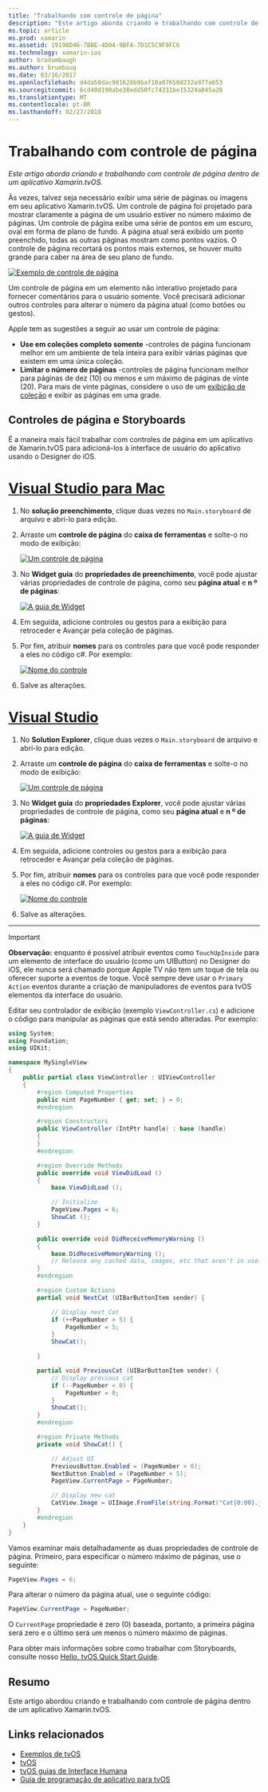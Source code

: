 ```yaml
---
title: "Trabalhando com controle de página"
description: "Este artigo aborda criando e trabalhando com controle de página dentro de um aplicativo Xamarin.tvOS."
ms.topic: article
ms.prod: xamarin
ms.assetid: 19198D46-7BBE-4D04-9BFA-7D1C5C9F9FC6
ms.technology: xamarin-ios
author: bradumbaugh
ms.author: brumbaug
ms.date: 03/16/2017
ms.openlocfilehash: d4da50dac901628b9baf10a07650d232a977a653
ms.sourcegitcommit: 6cd40d190abe38edd50fc74331be15324a845a28
ms.translationtype: MT
ms.contentlocale: pt-BR
ms.lasthandoff: 02/27/2018
---
```

# <a name="working-with-page-control"></a>Trabalhando com controle de página

_Este artigo aborda criando e trabalhando com controle de página dentro de um aplicativo Xamarin.tvOS._

Às vezes, talvez seja necessário exibir uma série de páginas ou imagens em seu aplicativo Xamarin.tvOS. Um controle de página foi projetado para mostrar claramente a página de um usuário estiver no número máximo de páginas. Um controle de página exibe uma série de pontos em um escuro, oval em forma de plano de fundo. A página atual será exibido um ponto preenchido, todas as outras páginas mostram como pontos vazios. O controle de página recortará os pontos mais externos, se houver muito grande para caber na área de seu plano de fundo.

[ ![](page-controls-images/page01.png "Exemplo de controle de página")](page-controls-images/page01.png)

Um controle de página em um elemento não interativo projetado para fornecer comentários para o usuário somente. Você precisará adicionar outros controles para alterar o número da página atual (como botões ou gestos).

Apple tem as sugestões a seguir ao usar um controle de página:

- **Use em coleções completo somente** -controles de página funcionam melhor em um ambiente de tela inteira para exibir várias páginas que existem em uma única coleção.
- **Limitar o número de páginas** -controles de página funcionam melhor para páginas de dez (10) ou menos e um máximo de páginas de vinte (20). Para mais de vinte páginas, considere o uso de um [exibição de coleção](~/ios/tvos/user-interface/collection-views.md) e exibir as páginas em uma grade.

<a name="Page-Controls-and-Storyboards" />

## <a name="page-controls-and-storyboards"></a>Controles de página e Storyboards

É a maneira mais fácil trabalhar com controles de página em um aplicativo de Xamarin.tvOS para adicioná-los à interface de usuário do aplicativo usando o Designer do iOS.

# <a name="visual-studio-for-mactabvsmac"></a>[Visual Studio para Mac](#tab/vsmac)

    
1. No **solução preenchimento**, clique duas vezes no `Main.storyboard` de arquivo e abri-lo para edição.
1. Arraste um **controle de página** do **caixa de ferramentas** e solte-o no modo de exibição: 

    [ ![](page-controls-images/page02.png "Um controle de página")](page-controls-images/page02.png)
1. No **Widget guia** do **propriedades de preenchimento**, você pode ajustar várias propriedades de controle de página, como seu **página atual** e **n º de páginas**: 

    [ ![](page-controls-images/page03.png "A guia de Widget")](page-controls-images/page03.png)
1. Em seguida, adicione controles ou gestos para a exibição para retroceder e Avançar pela coleção de páginas.
1. Por fim, atribuir **nomes** para os controles para que você pode responder a eles no código c#. Por exemplo: 

    [ ![](page-controls-images/page04.png "Nome do controle")](page-controls-images/page04.png)
1. Salve as alterações.
    

# <a name="visual-studiotabvswin"></a>[Visual Studio](#tab/vswin)

    
1. No **Solution Explorer**, clique duas vezes o `Main.storyboard` de arquivo e abri-lo para edição.
1. Arraste um **controle de página** do **caixa de ferramentas** e solte-o no modo de exibição: 

    [ ![](page-controls-images/page02-vs.png "Um controle de página")](page-controls-images/page02-vs.png)
1. No **Widget guia** do **propriedades Explorer**, você pode ajustar várias propriedades de controle de página, como seu **página atual** e **n º de páginas**: 

    [ ![](page-controls-images/page03-vs.png "A guia de Widget")](page-controls-images/page03-vs.png)
1. Em seguida, adicione controles ou gestos para a exibição para retroceder e Avançar pela coleção de páginas.
1. Por fim, atribuir **nomes** para os controles para que você pode responder a eles no código c#. Por exemplo: 

    [ ![](page-controls-images/page04-vs.png "Nome do controle")](page-controls-images/page04-vs.png)
1. Salve as alterações.
    

-----

> [!IMPORTANT]
> **Observação:** enquanto é possível atribuir eventos como `TouchUpInside` para um elemento de interface do usuário (como um UIButton) no Designer do iOS, ele nunca será chamado porque Apple TV não tem um toque de tela ou oferecer suporte a eventos de toque. Você sempre deve usar o `Primary Action` eventos durante a criação de manipuladores de eventos para tvOS elementos da interface do usuário.




Editar seu controlador de exibição (exemplo `ViewController.cs`) e adicione o código para manipular as páginas que está sendo alteradas. Por exemplo:

```csharp
using System;
using Foundation;
using UIKit;

namespace MySingleView
{
    public partial class ViewController : UIViewController
    {
        #region Computed Properties
        public nint PageNumber { get; set; } = 0;
        #endregion

        #region Constructors
        public ViewController (IntPtr handle) : base (handle)
        {
        }
        #endregion

        #region Override Methods
        public override void ViewDidLoad ()
        {
            base.ViewDidLoad ();

            // Initialize
            PageView.Pages = 6;
            ShowCat ();
        }

        public override void DidReceiveMemoryWarning ()
        {
            base.DidReceiveMemoryWarning ();
            // Release any cached data, images, etc that aren't in use.
        }
        #endregion

        #region Custom Actions
        partial void NextCat (UIBarButtonItem sender) {

            // Display next Cat
            if (++PageNumber > 5) {
                PageNumber = 5;
            }
            ShowCat();

        }

        partial void PreviousCat (UIBarButtonItem sender) {
            // Display previous cat
            if (--PageNumber < 0) {
                PageNumber = 0;
            }
            ShowCat();
        }
        #endregion

        #region Private Methods
        private void ShowCat() {

            // Adjust UI
            PreviousButton.Enabled = (PageNumber > 0);
            NextButton.Enabled = (PageNumber < 5);
            PageView.CurrentPage = PageNumber;

            // Display new cat
            CatView.Image = UIImage.FromFile(string.Format("Cat{0:00}.jpg",PageNumber+1));
        }
        #endregion
    }
}
```

Vamos examinar mais detalhadamente as duas propriedades de controle de página. Primeiro, para especificar o número máximo de páginas, use o seguinte:

```csharp
PageView.Pages = 6;
```

Para alterar o número da página atual, use o seguinte código:

```csharp
PageView.CurrentPage = PageNumber;
```

O `CurrentPage` propriedade é zero (0) baseada, portanto, a primeira página será zero e o último será um menos o número máximo de páginas.

Para obter mais informações sobre como trabalhar com Storyboards, consulte nosso [Hello, tvOS Quick Start Guide](~/ios/tvos/get-started/hello-tvos.md). 

<a name="Summary" />

## <a name="summary"></a>Resumo

Este artigo abordou criando e trabalhando com controle de página dentro de um aplicativo Xamarin.tvOS.



## <a name="related-links"></a>Links relacionados

- [Exemplos de tvOS](https://developer.xamarin.com/samples/tvos/all/)
- [tvOS](https://developer.apple.com/tvos/)
- [tvOS guias de Interface Humana](https://developer.apple.com/tvos/human-interface-guidelines/)
- [Guia de programação de aplicativo para tvOS](https://developer.apple.com/library/prerelease/tvos/documentation/General/Conceptual/AppleTV_PG/)

